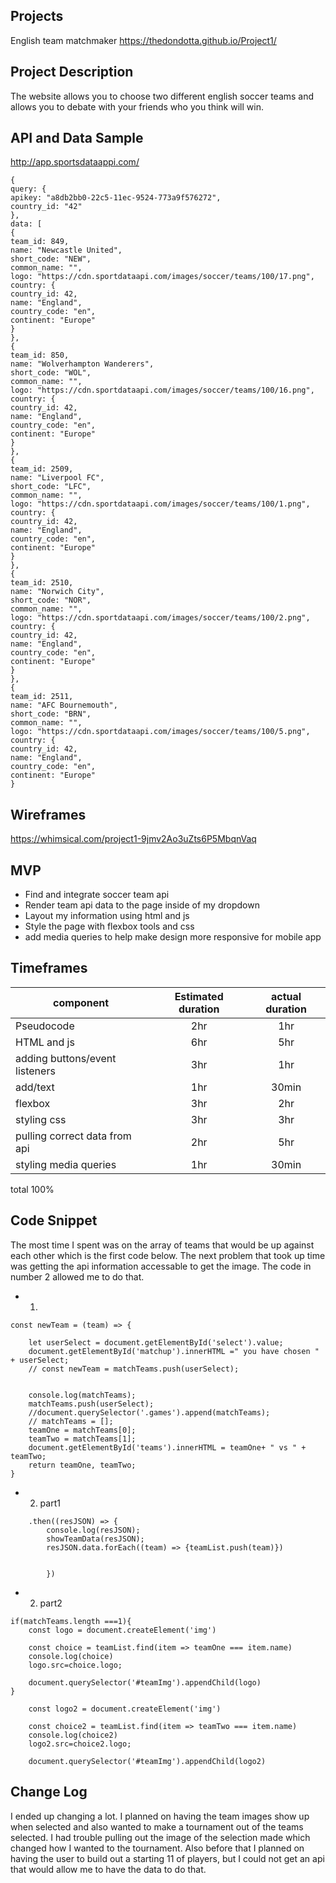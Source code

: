 ## Projects
English team matchmaker
https://thedondotta.github.io/Project1/

## Project Description
The website allows you to choose two different english soccer teams and allows you to debate with your friends who you think will win. 

## API and Data Sample
http://app.sportsdataappi.com/
```
{
query: {
apikey: "a8db2bb0-22c5-11ec-9524-773a9f576272",
country_id: "42"
},
data: [
{
team_id: 849,
name: "Newcastle United",
short_code: "NEW",
common_name: "",
logo: "https://cdn.sportdataapi.com/images/soccer/teams/100/17.png",
country: {
country_id: 42,
name: "England",
country_code: "en",
continent: "Europe"
}
},
{
team_id: 850,
name: "Wolverhampton Wanderers",
short_code: "WOL",
common_name: "",
logo: "https://cdn.sportdataapi.com/images/soccer/teams/100/16.png",
country: {
country_id: 42,
name: "England",
country_code: "en",
continent: "Europe"
}
},
{
team_id: 2509,
name: "Liverpool FC",
short_code: "LFC",
common_name: "",
logo: "https://cdn.sportdataapi.com/images/soccer/teams/100/1.png",
country: {
country_id: 42,
name: "England",
country_code: "en",
continent: "Europe"
}
},
{
team_id: 2510,
name: "Norwich City",
short_code: "NOR",
common_name: "",
logo: "https://cdn.sportdataapi.com/images/soccer/teams/100/2.png",
country: {
country_id: 42,
name: "England",
country_code: "en",
continent: "Europe"
}
},
{
team_id: 2511,
name: "AFC Bournemouth",
short_code: "BRN",
common_name: "",
logo: "https://cdn.sportdataapi.com/images/soccer/teams/100/5.png",
country: {
country_id: 42,
name: "England",
country_code: "en",
continent: "Europe"
}

```

## Wireframes
https://whimsical.com/project1-9jmv2Ao3uZts6P5MbqnVaq
            
## MVP
- Find and integrate soccer team api 
- Render team api data to the page inside of my dropdown
- Layout my information using html and js
- Style the page with flexbox tools and css
- add media queries to help make design more responsive for mobile app

## Timeframes
| component | Estimated duration | actual duration |
|---------- |:----------: |:----------: |
| Pseudocode | 2hr |  1hr |
|HTML and js| 6hr | 5hr |
|adding buttons/event listeners | 3hr | 1hr |
|add/text | 1hr | 30min |
|flexbox | 3hr | 2hr |
|styling css | 3hr | 3hr |
|pulling correct data from api | 2hr | 5hr |
|styling media queries | 1hr | 30min |
total 100%

## Code Snippet
The most time I spent was on the array of teams that would be up against each other which is the first code below. The next problem that took up time was getting the api information accessable to get the image. The code in number 2 allowed me to do that. 
- 1.
```
const newTeam = (team) => {

    let userSelect = document.getElementById('select').value;
    document.getElementById('matchup').innerHTML =" you have chosen " + userSelect;  
    // const newTeam = matchTeams.push(userSelect);
    
    
    console.log(matchTeams);
    matchTeams.push(userSelect);
    //document.querySelector('.games').append(matchTeams);
    // matchTeams = [];
    teamOne = matchTeams[0];
    teamTwo = matchTeams[1];
    document.getElementById('teams').innerHTML = teamOne+ " vs " + teamTwo;
    return teamOne, teamTwo;
}
```

- 2. part1
```
    .then((resJSON) => {
        console.log(resJSON);
        showTeamData(resJSON);
        resJSON.data.forEach((team) => {teamList.push(team)})
        

        })
```

- 2. part2
```
if(matchTeams.length ===1){
    const logo = document.createElement('img')

    const choice = teamList.find(item => teamOne === item.name) 
    console.log(choice)
    logo.src=choice.logo;
    
    document.querySelector('#teamImg').appendChild(logo)
}
    
    const logo2 = document.createElement('img')
    
    const choice2 = teamList.find(item => teamTwo === item.name) 
    console.log(choice2)
    logo2.src=choice2.logo;

    document.querySelector('#teamImg').appendChild(logo2)
```




## Change Log
I ended up changing a lot. I planned on having the team images show up when selected and also wanted to make a tournament out of the teams selected. I had trouble pulling out the image of the selection made which changed how I wanted to the tournament. Also before that I planned on having the user to build out a starting 11 of players, but I could not get an api that would allow me to have the data to do that. 
